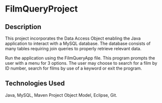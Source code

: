 # FilmQueryProject

## Description
This project incorporates the Data Access Object enabling the Java application to interact with a MySQL database. The database consists of many tables requiring join queries to properly retrieve relevant data.

Run the application using the FilmQueryApp file. This program prompts the user with a menu for 3 options. The user may choose to search for a film by ID number, search for films by use of a keyword or exit the program.
## Technologies Used
Java, MySQL, Maven Project Object Model, Eclipse, Git.